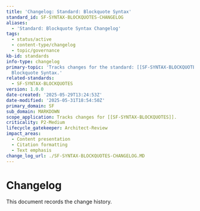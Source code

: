 ```yaml
---
title: 'Changelog: Standard: Blockquote Syntax'
standard_id: SF-SYNTAX-BLOCKQUOTES-CHANGELOG
aliases:
  - 'Standard: Blockquote Syntax Changelog'
tags:
  - status/active
  - content-type/changelog
  - topic/governance
kb-id: standards
info-type: changelog
primary-topic: 'Tracks changes for the standard: [[SF-SYNTAX-BLOCKQUOTES]] - Standard:
  Blockquote Syntax.'
related-standards:
  - SF-SYNTAX-BLOCKQUOTES
version: 1.0.0
date-created: '2025-05-29T13:24:53Z'
date-modified: '2025-05-31T18:54:50Z'
primary_domain: SF
sub_domain: MARKDOWN
scope_application: Tracks changes for [[SF-SYNTAX-BLOCKQUOTES]].
criticality: P2-Medium
lifecycle_gatekeeper: Architect-Review
impact_areas:
  - Content presentation
  - Citation formatting
  - Text emphasis
change_log_url: ./SF-SYNTAX-BLOCKQUOTES-CHANGELOG.MD
---
```


# Changelog

This document records the change history.
